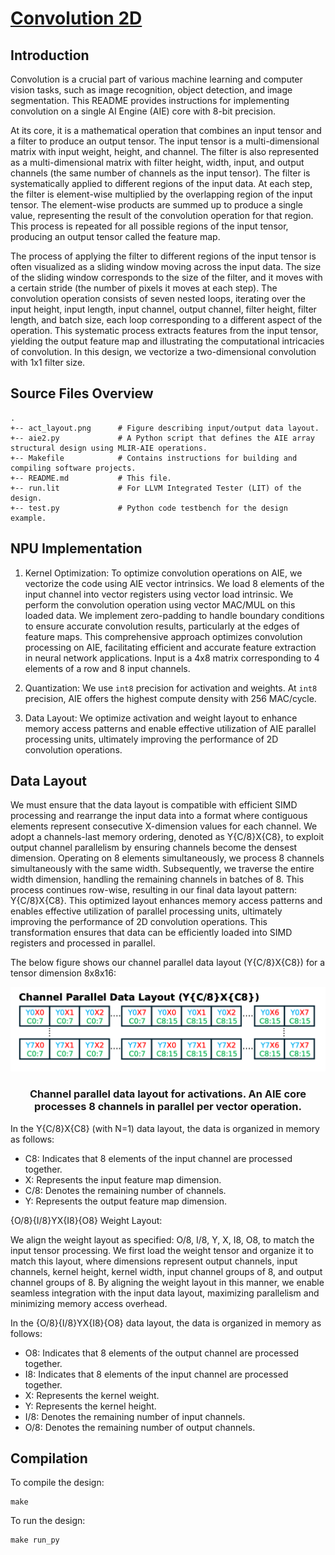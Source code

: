 <!---//===- README.md --------------------------*- Markdown -*-===//
//
// This file is licensed under the Apache License v2.0 with LLVM Exceptions.
// See https://llvm.org/LICENSE.txt for license information.
// SPDX-License-Identifier: Apache-2.0 WITH LLVM-exception
//
// Copyright (C) 2024, Advanced Micro Devices, Inc.
// 
//===----------------------------------------------------------------------===//-->

# <ins>Convolution 2D </ins>
## Introduction
Convolution is a crucial part of various machine learning and computer vision tasks, such as image recognition, object detection, and image segmentation. This README provides instructions for implementing convolution on a single AI Engine (AIE) core with 8-bit precision. 

At its core, it is a mathematical operation that combines an input tensor and a filter to produce an output tensor. The input tensor is a multi-dimensional matrix with input weight, height, and channel. The filter is also represented as a multi-dimensional matrix with filter height, width, input, and output channels (the same number of channels as the input tensor). The filter is systematically applied to different regions of the input data. At each step, the filter is element-wise multiplied by the overlapping region of the input tensor. The element-wise products are summed up to produce a single value, representing the result of the convolution operation for that region. This process is repeated for all possible regions of the input tensor, producing an output tensor called the feature map.

The process of applying the filter to different regions of the input tensor is often visualized as a sliding window moving across the input data. The size of the sliding window corresponds to the size of the filter, and it moves with a certain stride (the number of pixels it moves at each step). The convolution operation consists of seven nested loops, iterating over the input height, input length, input channel, output channel, filter height, filter length, and batch size, each loop corresponding to a different aspect of the operation. This systematic process extracts features from the input tensor, yielding the output feature map and illustrating the computational intricacies of convolution. In this design, we vectorize a two-dimensional convolution with 1x1 filter size.


## Source Files Overview

```
.
+-- act_layout.png      # Figure describing input/output data layout.
+-- aie2.py             # A Python script that defines the AIE array structural design using MLIR-AIE operations.
+-- Makefile            # Contains instructions for building and compiling software projects.
+-- README.md           # This file.
+-- run.lit             # For LLVM Integrated Tester (LIT) of the design.
+-- test.py             # Python code testbench for the design example.
```

## NPU Implementation
1. Kernel Optimization: To optimize convolution operations on AIE, we vectorize the code using AIE vector intrinsics. We load 8 elements of the input channel into vector registers using vector load intrinsic. We perform the convolution operation using vector MAC/MUL on this loaded data. We implement zero-padding to handle boundary conditions to ensure accurate convolution results, particularly at the edges of feature maps. This comprehensive approach optimizes convolution processing on AIE, facilitating efficient and accurate feature extraction in neural network applications. Input is a 4x8 matrix corresponding to 4 elements of a row and 8 input channels.

2. Quantization: We use `int8` precision for activation and weights. At `int8` precision, AIE offers the highest compute density with 256 MAC/cycle. 

3. Data Layout: We optimize activation and weight layout to enhance memory access patterns and enable effective utilization of AIE parallel processing units, ultimately improving the performance of 2D convolution operations. 

## Data Layout
We must ensure that the data layout is compatible with efficient SIMD processing and rearrange the input data into a format where contiguous elements represent consecutive X-dimension values for each channel. We adopt a channels-last memory ordering, denoted as Y{C/8}X{C8}, to exploit output channel parallelism by ensuring channels become the densest dimension. Operating on 8 elements simultaneously, we process 8 channels simultaneously with the same width. Subsequently, we traverse the entire width dimension, handling the remaining channels in batches of 8. This process continues row-wise, resulting in our final data layout pattern: Y{C/8}X{C8}. This optimized layout enhances memory access patterns and enables effective utilization of parallel processing units, ultimately improving the performance of 2D convolution operations. This transformation ensures that data can be efficiently loaded into SIMD registers and processed in parallel. 

The below figure shows our channel parallel data layout (Y{C/8}X{C8}) for a tensor dimension 8x8x16:

<p align="center">
 <picture>
 <source media="(prefers-color-scheme: light)" srcset="act_layout.png">
 <img alt="block" src="act_layout.png" >
</picture>
 <h3 align="center">Channel parallel data layout for activations. An AIE core processes 8 channels in parallel per vector operation.
 </h3>
</p>


In the Y{C/8}X{C8} (with N=1) data layout, the data is organized in memory as follows:

* C8:   Indicates that 8 elements of the input channel are processed together.
* X:    Represents the input feature map dimension.
* C/8:  Denotes the remaining number of channels.
* Y:    Represents the output feature map dimension.


{O/8}{I/8}YX{I8}{O8} Weight Layout:

We align the weight layout as specified: O/8, I/8, Y, X, I8, O8, to match the input tensor processing. We first load the weight tensor and organize it to match this layout, where dimensions represent output channels, input channels, kernel height, kernel width, input channel groups of 8, and output channel groups of 8. By aligning the weight layout in this manner, we enable seamless integration with the input data layout, maximizing parallelism and minimizing memory access overhead. 

In the {O/8}{I/8}YX{I8}{O8} data layout, the data is organized in memory as follows:

* O8:   Indicates that 8 elements of the output channel are processed together.
* I8:   Indicates that 8 elements of the input channel are processed together.
* X:    Represents the kernel weight.
* Y:    Represents the kernel height.
* I/8:  Denotes the remaining number of input channels.
* O/8:  Denotes the remaining number of output channels.


## Compilation
To compile the design:
```
make
```

To run the design:
```
make run_py
```
